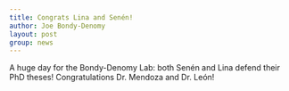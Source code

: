 ```yaml
---
title: Congrats Lina and Senén!
author: Joe Bondy-Denomy
layout: post
group: news
---
```


A huge day for the Bondy-Denomy Lab: both Senén and Lina defend their PhD theses! Congratulations Dr. Mendoza and Dr. León!
